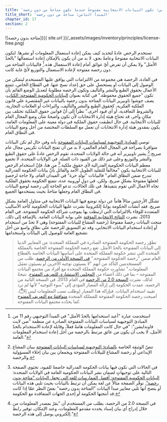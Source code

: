 ```yaml
---
title: 'المبدأ الثامن: تكون البيانات الانتخابية مفتوحةً عندما تكون متاحةً من دون رخصة.'
title_short: 'المبدأ الثامن: متاحةً من دون رخصة'
chapter_id: 17
section: 2
---
```


![متاحة بدون رخصة]({{ site.url }}/\_assets/images/inventory/principles/license-free.png)

تستخدم الرخص عادةً لتحديد كيف يمكن إعادة استعمال المعلومات أو نشرها. لتكون البيانات الانتخابية مفتوحةً وعامةً بحق، لا بد من أن يكون بالإمكان إعادة استعمالها "بالحدّ الأمثل" ولا يمكن أن تفرض أيّ عوائق أمام إعادة الاستعمال هذه.[^1] فالبيانات المتاحة من دون رخصة مفتوحة لإعادة الاستعمال والتوزيع لأيّ غاية كانت.

في العادة، الرخصة هي مجموعة من الالتزامات التي يوافق عليها المستخدم ليتمكن من الوصول إلى البيانات أو يستحصل على حق إعداد نسخ عنها. في القطاع الخاص، تتمتع الأعمال بحقوق الطبع والنشر والتأليف وتكون الرخصة مطلوبةً لتعديل الوضع القائم بأن تكون "جميع الحقوق محفوظة." في كتابه بعنوان [البيانات الحكومية المفتوحة: الكتاب](https://opengovdata.io/2014/no-discrimination-license-free/)، يصف جوشوا تاوبيرير البيانات المتاحة بدون رخصة بالبيانات غير المقتصرة على قانون الملكية الفكرية، كحقوق الطبع والنشر والتأليف، والبراءات أو العلامات التجارية، والشروط التعاقدية، أو أي قيود أخرى." نظراً إلى أنّ قوانين حقوق الملكية تختلف بين مكانٍ وآخر، قد تحتاج هيئة إدارة الانتخابات لأن تكون واضحةً شأن وضع المجال العام للبيانات الانتخابية. في حال انطبقت حقوق الملكية في دولة معينة على المعلومات العامة، يكون بمقدور هيئة إدارة الانتخابات أن تعمل مع السلطات المختصة من أجل وضع البيانات في النطاق العام.

توصي [المبادئ التوجيهية لسياسات البيانات المفتوحة](http://sunlightfoundation.com/opendataguidelines/#license-free) بأنه وفي حال لم تكن البيانات متوافرةً بصراحة في المجال العام العالمي، لا بد من أن تمنح البيانات تكريس مجال عام صريح.[^2] يشير تاوبيرير أنه في حالة الولايات المتحدة، تقوم الرخص عادةً على حقوق الطبع والنشر والتوزيع وعلى غير ذلك من القيود ذات الصلة. في الولايات المتحدة، لا تخضع معظم البيانات الحكومية الفدرالية لأي حقوق ملكية.[^3] من هنا، فإنّ استخدام الرخص للبيانات الانتخابية يكون "مخالفاً للتقليد الطويل الأمد والقائل بأنّ بيانات الحكومة الفدرالية تندرج ضمن النطاق العام." فالبيانات "تولد حرة" في الميدان العام، ولا حاجة لرخصةٍ لجعلها مفتوحةً بشكلٍ صريح. ولكن، في دولٍ أوروبية عدة، تتمتع الحكومة بحقوق الملكية تجاه الأعمال التي تقوم بتنفيذها. في تلك الحالات، تدعو الحاجة إلى رخصة لوضع البيانات في النطاق العام وجعلها متاحةً بحيث يستخدمها الجميع.

تشكّل الأرجنتين مثالاً هاماً عن دولة توضع فيها البيانات الانتخابية في متناول العامة بشكلٍ صريح. فقد أنشأت الحكومة بوابةً إلكترونيةً نشرت عليها البيانات الحكومية كأحد الأساليب المتعددة للوفاء بالالتزامات التي ارتبطت بها بموجب شراكة الحكومة المفتوحة. في العام 2013، نشرت [النتائج الانتخابية المؤقتة](http://datospublicos.gob.ar/data/dataset/elecciones-2013) على بوابة البيانات العامة. بالإضافة إلى ذلك، منحت البيانات رخصةً مفتوحةً (رخصة المشاع للبيانات المفتوحة) وهي لا تحدّ من استخدام أو إعادة استخدام البيانات الانتخابي، وقد تم التسويق للرخصة على نطاقٍ واسع من أجل تشجيع العامة للوصول إلى البيانات واستخدامها.

> تطوّر رخصة الحكومة المفتوحة الصادرة في المملكة المتحدة: من المعايير الدنيا إلى البيانات المفتوحة بالحدّ الأمثل. تقع رخصة الحكومة المفتوحة الخاصة بالمملكة المتحدة التي تنشر حكومة المملكة المتحدة على أساسها البيانات الخاصة بالقطاع العام ضمن "رخصة الحكومة المفتوحة." [في النسخة الأولى من الرخصة](http://www.nationalarchives.gov.uk/doc/open-government-licence/version/1/)، طلب من المستخدمين التأكد من أنهم "لا يسيئون توجيه الآخرين أو يسيئون تمثيل المعلومات." تشاورت حكومة المملكة المتحدة مع أفراد من مجتمع البيانات المفتوحة – بما في ذلك أعضاء من [المجلس الاستشاري للتعريف المفتوح](http://opendefinition.org/advisory-council/). نتيجةً لذلك، نشرت [النسخة 2.0 من الرخصة](http://www.nationalarchives.gov.uk/doc/open-government-licence/version/2/) في العام 2013. في النسخة الثانية من الرخصة، عمدت الحكومة إلى إزالة المعيار المؤدي إلى "سوء التوجيه" لأنها لم ترد تقييد استخدام البيانات. فبإزالة هذا المعيار (وطلب نسب المعلومات ليس إلا[^4])، أصبحت رخصة الحكومة المفتوحة للمملكة المتحدة [متوافقةً مع التعريف المفتوح](http://opendefinition.org/licenses/process/) كما يحدّده مجتمع البيانات المفتوحة.

[^1]: استخدمت عبارة "أعيد استخدامها بالحدّ الأمثل" في المبدأ التوجيهي رقم 11 من المبادئ التوجيهية لسياسات البيانات المفتوحة الصادرة عن منظمة "صن لايت فاوندايشن": "في حال كانت المعلومات هامةً فعلاً، وقابلة لإعادة الاستخدام بالحدّ الأمثل، لا يجب أن يكون من عائق مرتبط بالرخصة من أجل إعادة استخدام المعلومات العامة."
[^2]: تنصّ الوثيقة الخاصة [بالمبادئ التوجيهية لسياسات البيانات المفتوحة](http://sunlightfoundation.com/opendataguidelines/#license-free) ببيان المشاع الإبداعي أو رخصة المشاع للبيلانات المفتوحة ويجمعان بين بيان إخلاء المسؤولية والرخصة.
[^3]: في الحالات التي تكون فيها بيانات الحكومة الفدرالية خاضعةً للقيود، تحتوي الصفحة التالية على توجيهاتٍ لضمان نشر البيانات الحكومية العامة في الولايات المتحدة: [البيانات الحكومية المفتوحة: أفضل الممارسات للغة التي تجعل البيانات "متاحة بدون رخصة"](http://theunitedstates.io/licensing/). توفّر الصفحة مثالاً عن لغة يمكن أن ترتبط بالبيانات بحيث تلبي هذه البيانات أو يتضح أنها تلبي معايير مبدأ البيانات "المتاحة بدون رخصة" بغضّ النظر عمّا إذا كانت قد أنتجتها الحكومة أو إحدى الجهات المتعاقدة مع الحكومة.
[^4]: في النسخة 2.0 من الرخصة، يطلب من المستخدم أن "يقرّ بمصدر المعلومات من خلال إدراج أي بيان إسناد يحدده مقدمو المعلومات، وعند الإمكان، توفير رابط إلكتروني يوصل إلى هذه الرخصة."
